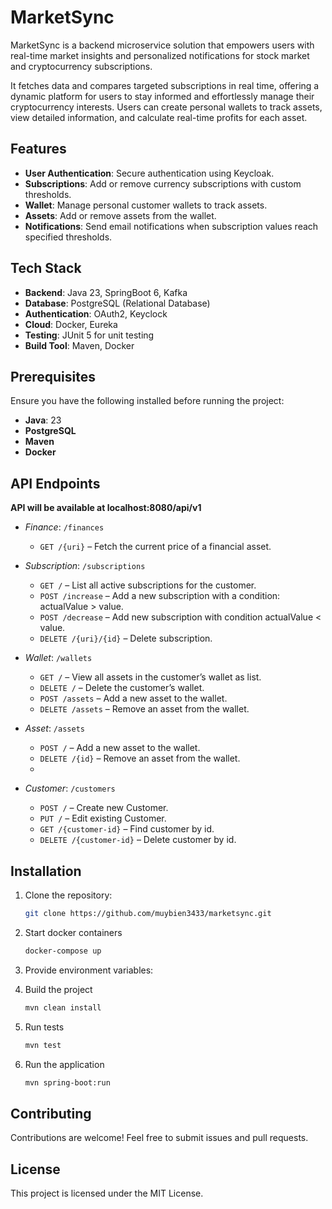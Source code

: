 # MarketSync

MarketSync is a backend microservice solution that empowers users with real-time market insights 
and personalized notifications for stock market and cryptocurrency subscriptions.

It fetches data and compares targeted subscriptions in real time, offering a dynamic platform 
for users to stay informed and effortlessly manage their cryptocurrency interests. 
Users can create personal wallets to track assets, view detailed information, 
and calculate real-time profits for each asset.

## Features

- **User Authentication**: Secure authentication using Keycloak.
- **Subscriptions**: Add or remove currency subscriptions with custom thresholds.
- **Wallet**: Manage personal customer wallets to track assets.
- **Assets**: Add or remove assets from the wallet.
- **Notifications**: Send email notifications when subscription values reach specified thresholds.

## Tech Stack

- **Backend**: Java 23, SpringBoot 6, Kafka
- **Database**: PostgreSQL (Relational Database)
- **Authentication**: OAuth2, Keyclock
- **Cloud**: Docker, Eureka
- **Testing**: JUnit 5 for unit testing
- **Build Tool**: Maven, Docker

## Prerequisites

Ensure you have the following installed before running the project:

- **Java**: 23
- **PostgreSQL**
- **Maven**
- **Docker**

## API Endpoints

**API will be available at localhost:8080/api/v1**

- *Finance*: `/finances`
    - `GET /{uri}` – Fetch the current price of a financial asset.

- *Subscription*: `/subscriptions`
    - `GET /` – List all active subscriptions for the customer.
    - `POST /increase` – Add a new subscription with a condition: actualValue > value.
    - `POST /decrease` – Add new subscription with condition actualValue < value.
    - `DELETE /{uri}/{id}` – Delete subscription.

- *Wallet*: `/wallets`
    - `GET /` – View all assets in the customer’s wallet as list.
    - `DELETE /` – Delete the customer’s wallet.
    - `POST /assets` – Add a new asset to the wallet.
    - `DELETE /assets` – Remove an asset from the wallet.

- *Asset*: `/assets`
    - `POST /` – Add a new asset to the wallet.
    - `DELETE /{id}` – Remove an asset from the wallet.
    - 
- *Customer*: `/customers`
    - `POST /` – Create new Customer.
    - `PUT /` – Edit existing Customer.
    - `GET /{customer-id}` – Find customer by id.
    - `DELETE /{customer-id}` – Delete customer by id.


## Installation

1. Clone the repository:
   ```bash
   git clone https://github.com/muybien3433/marketsync.git
   ```
   
2. Start docker containers
   ```bash
   docker-compose up
   ```
   
3. Provide environment variables:

4. Build the project
   ```bash
   mvn clean install
   ```
   
5. Run tests
   ```bash
   mvn test
   ```
   
6. Run the application
   ```bash
   mvn spring-boot:run
   ```

## Contributing
Contributions are welcome! Feel free to submit issues and pull requests.

## License
This project is licensed under the MIT License.
